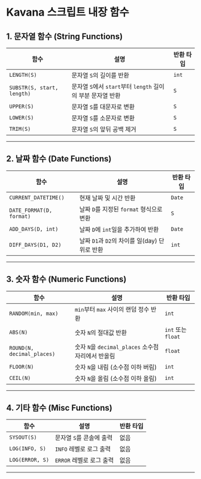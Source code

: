 # Kavana 스크립트 내장 함수

## 1. 문자열 함수 (String Functions)

| 함수 | 설명 | 반환 타입 |
|------|------|----------|
| `LENGTH(S)` | 문자열 `S`의 길이를 반환 | `int` |
| `SUBSTR(S, start, length)` | 문자열 `S`에서 `start`부터 `length` 길이의 부분 문자열 반환 | `S` |
| `UPPER(S)` | 문자열 `S`를 대문자로 변환 | `S` |
| `LOWER(S)` | 문자열 `S`를 소문자로 변환 | `S` |
| `TRIM(S)` | 문자열 `S`의 앞뒤 공백 제거 | `S` |

---

## 2. 날짜 함수 (Date Functions)

| 함수 | 설명 | 반환 타입 |
|------|------|----------|
| `CURRENT_DATETIME()` | 현재 날짜 및 시간 반환 | `Date` |
| `DATE_FORMAT(D, format)` | 날짜 `D`를 지정된 `format` 형식으로 변환 | `S` |
| `ADD_DAYS(D, int)` | 날짜 `D`에 `int`일을 추가하여 반환 | `Date` |
| `DIFF_DAYS(D1, D2)` | 날짜 `D1`과 `D2`의 차이를 일(day) 단위로 반환 | `int` |

---

## 3. 숫자 함수 (Numeric Functions)

| 함수 | 설명 | 반환 타입 |
|------|------|----------|
| `RANDOM(min, max)` | `min`부터 `max` 사이의 랜덤 정수 반환 | `int` |
| `ABS(N)` | 숫자 `N`의 절대값 반환 | `int` 또는 `float` |
| `ROUND(N, decimal_places)` | 숫자 `N`을 `decimal_places` 소수점 자리에서 반올림 | `float` |
| `FLOOR(N)` | 숫자 `N`을 내림 (소수점 이하 버림) | `int` |
| `CEIL(N)` | 숫자 `N`을 올림 (소수점 이하 올림) | `int` |

---

## 4. 기타 함수 (Misc Functions)

| 함수 | 설명 | 반환 타입 |
|------|------|----------|
| `SYSOUT(S)` | 문자열 `S`를 콘솔에 출력 | 없음 |
| `LOG(INFO, S)` | `INFO` 레벨로 로그 출력 | 없음 |
| `LOG(ERROR, S)` | `ERROR` 레벨로 로그 출력 | 없음 |

---
